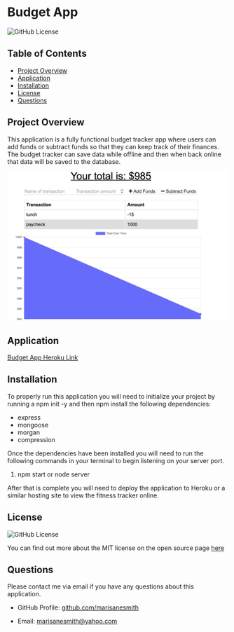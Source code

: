 # Budget App

![GitHub License](https://img.shields.io/badge/license-MIT-green.svg)<br>

## Table of Contents
* [Project Overview](#Project-Overview)
* [Application](#Application)
* [Installation](#Installation)
* [License](#License)
* [Questions](#Questions)

## Project Overview

This application is a fully functional budget tracker app where users can add funds or subtract funds so that they can keep track of their finances. The budget tracker can save data while offline and then when back online that data will be saved to the database. 

![Budget App Home Page](public/images/budget.png)

## Application
[Budget App Heroku Link](https://pure-peak-80351.herokuapp.com)

## Installation

To properly run this application you will need to initialize your project by running a npm init -y and then npm install the following dependencies: 

* express
* mongoose
* morgan
* compression

Once the dependencies have been installed you will need to run the following commands in your terminal to begin listening on your server port.

1. npm start or node server

After that is complete you will need to deploy the application to Heroku or a similar hosting site to view the fitness tracker online. 

## License
![GitHub License](https://img.shields.io/badge/license-MIT-green.svg)


You can find out more about the MIT license on the open source page [here](https://www.opensource.org/licenses/MIT)

## Questions

Please contact me via email if you have any questions about this application.

* GitHub Profile: [github.com/marisanesmith](github.com/marisanesmith)

* Email: [marisanesmith@yahoo.com](marisanesmith@yahoo.com)
